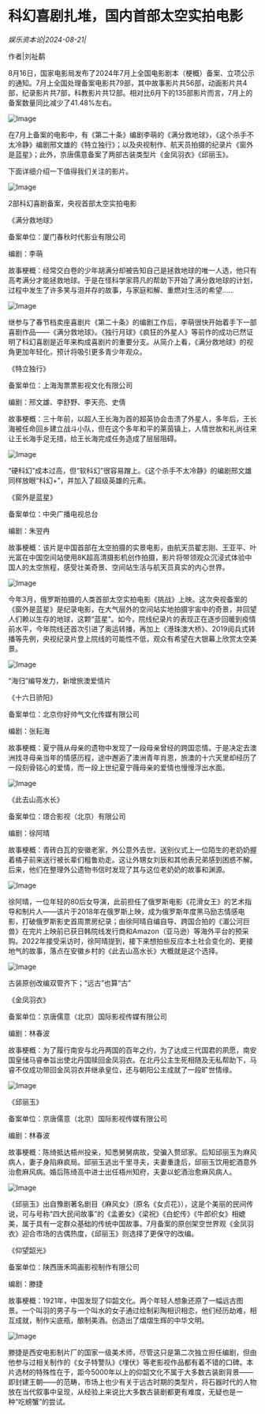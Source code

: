 # 科幻喜剧扎堆，国内首部太空实拍电影

*娱乐资本论|2024-08-21|*

作者|刘祉鹬

8月16日，国家电影局发布了2024年7月上全国电影剧本（梗概）备案、立项公示的通知。7月上全国处理备案电影共79部，其中故事影片共56部，动画影片共4部，纪录影片共7部，科教影片共12部。相对比6月下的135部影片而言，7月上的备案数量同比减少了41.48%左右。

![Image](https://p3-sign.toutiaoimg.com/tos-cn-i-axegupay5k/df1be488a71841158a653b6f2fd6b8af~noop.image?_iz=58558&from=article.pc_detail&lk3s=953192f4&x-expires=1724818217&x-signature=pqCmBjI1XYCrVF0Ts4of0NbfzIo%3D)

在7月上备案的电影中，有《第二十条》编剧李萌的《满分救地球》，《这个杀手不太冷静》编剧邢文雄的《特立独行》；以及央视制作、航天员拍摄的纪录片《窗外是蓝星》；此外，京唐儒意备案了两部古装类型片《金凤羽衣》《邱丽玉》。

下面详细介绍一下值得我们关注的影片。

![Image](https://p3-sign.toutiaoimg.com/tos-cn-i-6w9my0ksvp/e167bd5fafc2434c88477c456bddd8e9~noop.image?_iz=58558&from=article.pc_detail&lk3s=953192f4&x-expires=1724818217&x-signature=p6pcLWi98qtdoO6UbRjzj9MfICA%3D)

2部科幻喜剧备案，央视首部太空实拍电影

《满分救地球》

备案单位：厦门春秋时代影业有限公司

编剧：李萌

故事梗概：经常交白卷的少年胡满分却被告知自己是拯救地球的唯一人选，他只有高考满分才能拯救地球。于是在怪科学家蒋凡的帮助下开始了满分救地球的计划，过程中发生了许多笑与泪并存的故事，与家庭和解、重燃对生活的希望……

![Image](https://p3-sign.toutiaoimg.com/tos-cn-i-6w9my0ksvp/9bf8743b2c894bd7a6c07fad091f6572~noop.image?_iz=58558&from=article.pc_detail&lk3s=953192f4&x-expires=1724818217&x-signature=RCyBtHdub8hzilFgj4BB1KW5c4E%3D)

继参与了春节档卖座喜剧片《第二十条》的编剧工作后，李萌很快开始着手下一部喜剧作品——《满分救地球》。《独行月球》《疯狂的外星人》等前作的成功已然证明了科幻喜剧是近年来构成喜剧片的重要分支。从简介上看，《满分救地球》的视角更加年轻化，预计将吸引更多青少年观众。

《特立独行》

备案单位：上海淘票票影视文化有限公司

编剧：邢文雄、李舒野、李天亮、史倩

故事梗概：三十年前，以超人王长海为首的超英协会击溃了外星人，多年后，王长海被任命回乡建立战斗小队，但在这个多年和平的莱茵镇上，人情世故和礼尚往来让王长海手足无措，给王长海完成任务造成了层层阻碍。

![Image](https://p3-sign.toutiaoimg.com/tos-cn-i-6w9my0ksvp/9d1362543567421cb885eac195b838ab~noop.image?_iz=58558&from=article.pc_detail&lk3s=953192f4&x-expires=1724818217&x-signature=8oTNbVk9nrb8sPfL9jURyCLlBRo%3D)

“硬科幻”成本过高，但“软科幻”很容易蹭上。《这个杀手不太冷静》的编剧邢文雄同样放眼“科幻+”，并加入了超级英雄的元素。

《窗外是蓝星》

备案单位：中央广播电视总台

编剧：朱翌冉

故事梗概：该片是中国首部在太空拍摄的实景电影，由航天员翟志刚、王亚平、叶光富在中国空间站使用8K超高清摄影机创作拍摄，影片将带领观众沉浸式体验中国人的太空旅程，感受壮美奇景、空间站生活与航天员真实的内心世界。

![Image](https://p3-sign.toutiaoimg.com/tos-cn-i-6w9my0ksvp/29f210aa9fff421d951d51aaed91f0c4~noop.image?_iz=58558&from=article.pc_detail&lk3s=953192f4&x-expires=1724818217&x-signature=3hMYB1Bhy6DOeXycME5esZIR0eI%3D)

今年3月，俄罗斯拍摄的人类首部太空实拍电影《挑战》上映。这次央视备案的《窗外是蓝星》是纪录电影，在大气层外的空间站实地拍摄宇宙中的奇景，并回望人们赖以生存的地球，这颗“蓝星”。如今，院线纪录片的表现正在逐步回暖到疫情前水平，今年院线还首次引进了奥运转播，再加上《港珠澳大桥》、2019阅兵式转播等先例，央视纪录片登上院线的可能性不低，观众有希望在大银幕上欣赏太空美景。

![Image](https://p3-sign.toutiaoimg.com/tos-cn-i-6w9my0ksvp/3be28fe22fb546bb8a5dc2f07a86aaa4~noop.image?_iz=58558&from=article.pc_detail&lk3s=953192f4&x-expires=1724818217&x-signature=lPNtmSIt8VTXAsYcn0dk0hvhpJI%3D)

“海归”编导发力，新增旅澳爱情片

《十六日骄阳》

备案单位：北京你好帅气文化传媒有限公司

编剧：张耘海

故事梗概：夏宁薇从母亲的遗物中发现了一段母亲曾经的跨国恋情。于是决定去澳洲找寻母亲当年的情感历程，途中邂逅了澳洲青年肖恩，旅澳的十六天里却经历了一段刻骨铭心的爱情，而一段上世纪夏宁薇母亲的爱情也慢慢浮出水面。

![Image](https://p3-sign.toutiaoimg.com/tos-cn-i-6w9my0ksvp/4583c1bf05cc496e898258356b773c45~noop.image?_iz=58558&from=article.pc_detail&lk3s=953192f4&x-expires=1724818217&x-signature=r7S2n16hNzVyNl9AdV7eB5gWt9A%3D)

《此去山高水长》

备案单位：璟合影视（北京）有限公司

编剧：徐阿晴

故事梗概：青砖白瓦的安徽老家，外公意外去世。送别仪式上一位陌生的老奶奶握着橘子前来送行被长辈们粗鲁劝走。这让外甥女刘辰和其他表兄弟感到困惑不解。后来，他们在整理外公遗物书信时发现了其与这位老奶奶的故事和渊源。

![Image](https://p26-sign.toutiaoimg.com/tos-cn-i-6w9my0ksvp/092842d28e2b48fead772f02850f5357~noop.image?_iz=58558&from=article.pc_detail&lk3s=953192f4&x-expires=1724818217&x-signature=htSuOEN6T%2FIHT%2B32mePmxLGykqY%3D)

徐阿晴，一位年轻的80后女导演，此前担任了俄罗斯电影《花滑女王》的艺术指导和制片人——该片于2018年在俄罗斯上映，成为俄罗斯年度黑马励志情感电影，打破俄罗斯影史首周票房纪录；由徐阿晴自编自导、跨国合拍的《湄公河巨兽》在完片上映前已获日韩院线发行商和Amazon（亚马逊）等海外平台的预采购。2022年接受采访时，徐阿晴提到，接下来想拍些反应本土社会变化的、更接地气的故事，落点在安徽乡村的《此去山高水长》大概就是这个选择。

![Image](https://p26-sign.toutiaoimg.com/tos-cn-i-6w9my0ksvp/cd515cf3caaf4be68342d1b852643708~noop.image?_iz=58558&from=article.pc_detail&lk3s=953192f4&x-expires=1724818217&x-signature=xEm3rQpBa48Z1d0lxeeZYKcXa6s%3D)

古装原创改编双管齐下；“远古”也算“古”

《金凤羽衣》

备案单位：京唐儒意（北京）国际影视传媒有限公司

编剧：林春波

故事梗概：为了履行南安与北丹两国的百年之约，为了达成三代国君的夙愿，南安国皇储马睿奉旨出使北丹国赎回金凤羽衣。在北丹公主生死相随及无私帮助下，马睿不仅成功带回金凤羽衣并继承皇位，还与朝阳公主成就了一段旷世情缘。

![Image](https://p3-sign.toutiaoimg.com/tos-cn-i-6w9my0ksvp/d9a768a04ba246649108256db1b55063~noop.image?_iz=58558&from=article.pc_detail&lk3s=953192f4&x-expires=1724818217&x-signature=aivb6e8fIR8z4xW%2FEhoDtdRwtJw%3D)

《邱丽玉》

备案单位：京唐儒意（北京）国际影视传媒有限公司

编剧：林春波

故事梗概：陈绮抵达梧州投亲，知悉舅舅病故，受骗入赘邱家。后知邱丽玉为麻风病人，妻子身陷麻疯局。邱丽玉逃出千里寻夫，夫妻重逢后，邱丽玉饮用蛇酒意外治愈麻风病。婚后陈绮高中进士出任梧州知府，夫妻以蛇酒治愈麻风病人。

![Image](https://p3-sign.toutiaoimg.com/tos-cn-i-6w9my0ksvp/135b6396059b4f85b5b85f2ab056fa51~noop.image?_iz=58558&from=article.pc_detail&lk3s=953192f4&x-expires=1724818217&x-signature=ShLL9AF493eFyz1BB8kXxpfB5mQ%3D)

《邱丽玉》出自豫剧著名剧目《麻风女》（原名《女贞花》），这是个美丽的民间传说，可与号称“四大民间故事”的《孟姜女》《梁祝》《白蛇传》《牛郎织女》相媲美，属于具有一定群众基础的传统中国故事。7月备案的原创架空世界观《金凤羽衣》迎合市场的古偶热度，《邱丽玉》则选择了更保守的改编。

《仰望韶光》

备案单位：陕西唐禾鸣画影视制作有限公司

编剧：滕捷

故事梗概：1921年，中国发现了仰韶文化。两个年轻人想象还原了一幅远古图景。一个叫羽的男子与一个叫水的女子通过绘制彩陶相识相恋，他们经历劫难，相互成就，制作尖底瓶，酿制美酒。创造出了熠熠生辉的中华文明。

![Image](https://p3-sign.toutiaoimg.com/tos-cn-i-6w9my0ksvp/cc38485bb47a4085928f7c6624b94a76~noop.image?_iz=58558&from=article.pc_detail&lk3s=953192f4&x-expires=1724818217&x-signature=Ir84ytnYLdtEbQiMB%2BfF%2BWiIbGA%3D)

滕捷是西安电影制片厂的国家一级美术师，尽管这只是第二次独立担任编剧，但由他参与过相关制作的《女子特警队》《埋伏》等老影视作品都有着不错的口碑。本片选材的特殊性在于，距今5000年以上的仰韶文化不属于大多数古装剧背景——即封建王朝——的范畴，市场上也少有关于远古时期的类型片，将石器时代的人物放在当代叙事中呈现，从经验上来说比大多数古装剧都更有难度，无疑也是一种“吃螃蟹”的尝试。

